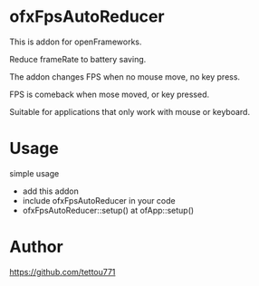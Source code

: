 # ofxFpsAutoReducer

This is addon for openFrameworks.

Reduce frameRate to battery saving. 

The addon changes FPS when no mouse move, no key press.

FPS is comeback when mose moved, or key pressed.

Suitable for applications that only work with mouse or keyboard.


# Usage

simple usage

- add this addon
- include ofxFpsAutoReducer in your code
- ofxFpsAutoReducer::setup() at ofApp::setup()

# Author

https://github.com/tettou771
